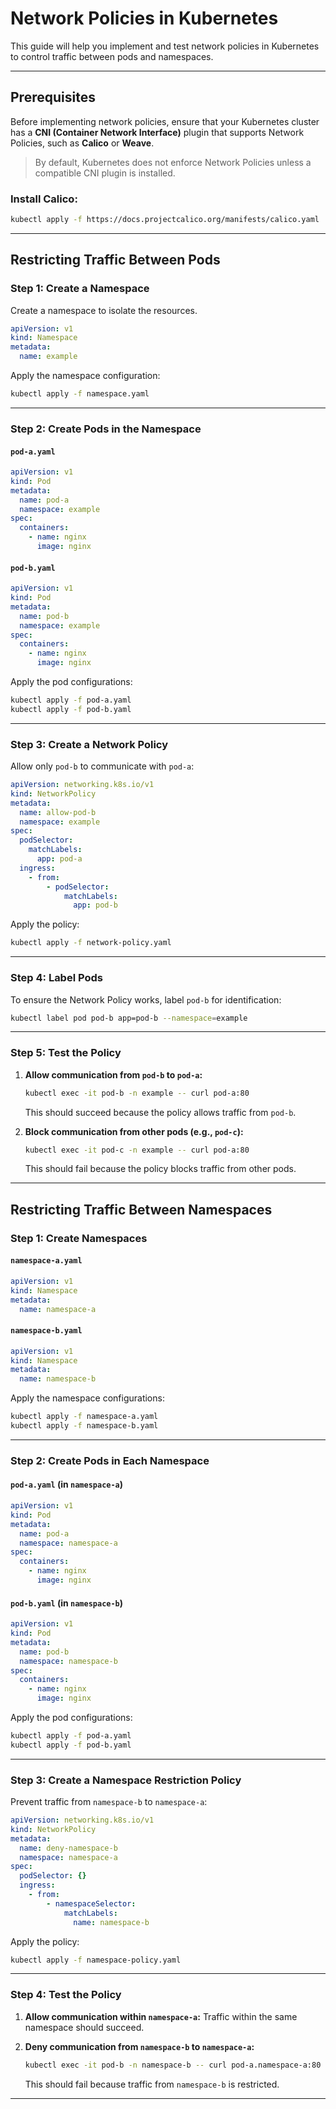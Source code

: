 # **Network Policies in Kubernetes**

This guide will help you implement and test network policies in Kubernetes to control traffic between pods and namespaces.

---

## **Prerequisites**

Before implementing network policies, ensure that your Kubernetes cluster has a **CNI (Container Network Interface)** plugin that supports Network Policies, such as **Calico** or **Weave**.  

> By default, Kubernetes does not enforce Network Policies unless a compatible CNI plugin is installed.  

### Install **Calico**:
```bash
kubectl apply -f https://docs.projectcalico.org/manifests/calico.yaml
```

---

## **Restricting Traffic Between Pods**

### **Step 1: Create a Namespace**

Create a namespace to isolate the resources.
```yaml
apiVersion: v1
kind: Namespace
metadata:
  name: example
```

Apply the namespace configuration:
```bash
kubectl apply -f namespace.yaml
```

---

### **Step 2: Create Pods in the Namespace**

#### **`pod-a.yaml`**
```yaml
apiVersion: v1
kind: Pod
metadata:
  name: pod-a
  namespace: example
spec:
  containers:
    - name: nginx
      image: nginx
```

#### **`pod-b.yaml`**
```yaml
apiVersion: v1
kind: Pod
metadata:
  name: pod-b
  namespace: example
spec:
  containers:
    - name: nginx
      image: nginx
```

Apply the pod configurations:
```bash
kubectl apply -f pod-a.yaml
kubectl apply -f pod-b.yaml
```

---

### **Step 3: Create a Network Policy**

Allow only `pod-b` to communicate with `pod-a`:
```yaml
apiVersion: networking.k8s.io/v1
kind: NetworkPolicy
metadata:
  name: allow-pod-b
  namespace: example
spec:
  podSelector:
    matchLabels:
      app: pod-a
  ingress:
    - from:
        - podSelector:
            matchLabels:
              app: pod-b
```

Apply the policy:
```bash
kubectl apply -f network-policy.yaml
```

---

### **Step 4: Label Pods**

To ensure the Network Policy works, label `pod-b` for identification:
```bash
kubectl label pod pod-b app=pod-b --namespace=example
```

---

### **Step 5: Test the Policy**

1. **Allow communication from `pod-b` to `pod-a`:**
   ```bash
   kubectl exec -it pod-b -n example -- curl pod-a:80
   ```
   This should succeed because the policy allows traffic from `pod-b`.

2. **Block communication from other pods (e.g., `pod-c`):**
   ```bash
   kubectl exec -it pod-c -n example -- curl pod-a:80
   ```
   This should fail because the policy blocks traffic from other pods.

---

## **Restricting Traffic Between Namespaces**

### **Step 1: Create Namespaces**

#### **`namespace-a.yaml`**
```yaml
apiVersion: v1
kind: Namespace
metadata:
  name: namespace-a
```

#### **`namespace-b.yaml`**
```yaml
apiVersion: v1
kind: Namespace
metadata:
  name: namespace-b
```

Apply the namespace configurations:
```bash
kubectl apply -f namespace-a.yaml
kubectl apply -f namespace-b.yaml
```

---

### **Step 2: Create Pods in Each Namespace**

#### **`pod-a.yaml` (in `namespace-a`)**
```yaml
apiVersion: v1
kind: Pod
metadata:
  name: pod-a
  namespace: namespace-a
spec:
  containers:
    - name: nginx
      image: nginx
```

#### **`pod-b.yaml` (in `namespace-b`)**
```yaml
apiVersion: v1
kind: Pod
metadata:
  name: pod-b
  namespace: namespace-b
spec:
  containers:
    - name: nginx
      image: nginx
```

Apply the pod configurations:
```bash
kubectl apply -f pod-a.yaml
kubectl apply -f pod-b.yaml
```

---

### **Step 3: Create a Namespace Restriction Policy**

Prevent traffic from `namespace-b` to `namespace-a`:
```yaml
apiVersion: networking.k8s.io/v1
kind: NetworkPolicy
metadata:
  name: deny-namespace-b
  namespace: namespace-a
spec:
  podSelector: {}
  ingress:
    - from:
        - namespaceSelector:
            matchLabels:
              name: namespace-b
```

Apply the policy:
```bash
kubectl apply -f namespace-policy.yaml
```

---

### **Step 4: Test the Policy**

1. **Allow communication within `namespace-a`:**
   Traffic within the same namespace should succeed.

2. **Deny communication from `namespace-b` to `namespace-a`:**
   ```bash
   kubectl exec -it pod-b -n namespace-b -- curl pod-a.namespace-a:80
   ```
   This should fail because traffic from `namespace-b` is restricted.

--- 